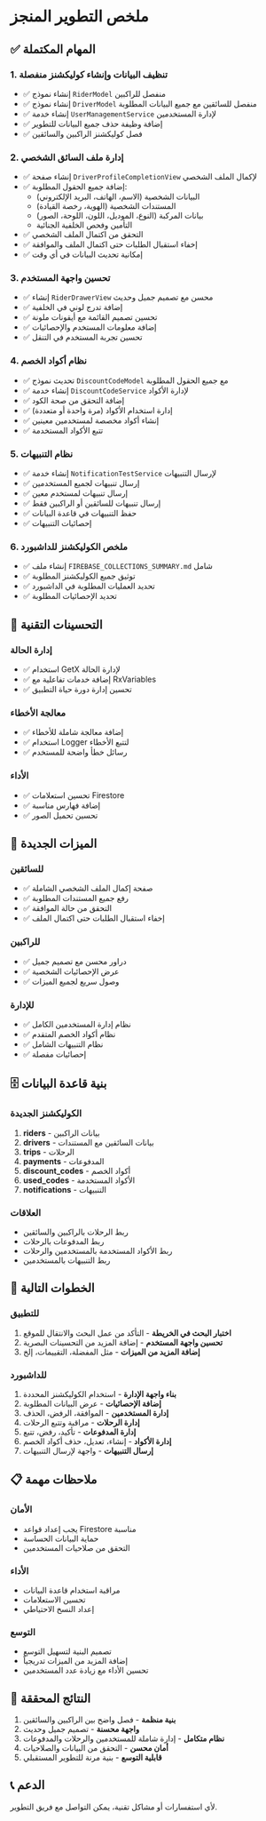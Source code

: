 # ملخص التطوير المنجز

## ✅ المهام المكتملة

### 1. تنظيف البيانات وإنشاء كوليكشنز منفصلة
- ✅ إنشاء نموذج `RiderModel` منفصل للراكبين
- ✅ إنشاء نموذج `DriverModel` منفصل للسائقين مع جميع البيانات المطلوبة
- ✅ إنشاء خدمة `UserManagementService` لإدارة المستخدمين
- ✅ إضافة وظيفة حذف جميع البيانات للتطوير
- ✅ فصل كوليكشنز الراكبين والسائقين

### 2. إدارة ملف السائق الشخصي
- ✅ إنشاء صفحة `DriverProfileCompletionView` لإكمال الملف الشخصي
- ✅ إضافة جميع الحقول المطلوبة:
  - البيانات الشخصية (الاسم، الهاتف، البريد الإلكتروني)
  - المستندات الشخصية (الهوية، رخصة القيادة)
  - بيانات المركبة (النوع، الموديل، اللون، اللوحة، الصور)
  - التأمين وفحص الخلفية الجنائية
- ✅ التحقق من اكتمال الملف الشخصي
- ✅ إخفاء استقبال الطلبات حتى اكتمال الملف والموافقة
- ✅ إمكانية تحديث البيانات في أي وقت

### 3. تحسين واجهة المستخدم
- ✅ إنشاء `RiderDrawerView` محسن مع تصميم جميل وحديث
- ✅ إضافة تدرج لوني في الخلفية
- ✅ تحسين تصميم القائمة مع أيقونات ملونة
- ✅ إضافة معلومات المستخدم والإحصائيات
- ✅ تحسين تجربة المستخدم في التنقل

### 4. نظام أكواد الخصم
- ✅ تحديث نموذج `DiscountCodeModel` مع جميع الحقول المطلوبة
- ✅ إنشاء خدمة `DiscountCodeService` لإدارة الأكواد
- ✅ إضافة التحقق من صحة الكود
- ✅ إدارة استخدام الأكواد (مرة واحدة أو متعددة)
- ✅ إنشاء أكواد مخصصة لمستخدمين معينين
- ✅ تتبع الأكواد المستخدمة

### 5. نظام التنبيهات
- ✅ إنشاء خدمة `NotificationTestService` لإرسال التنبيهات
- ✅ إرسال تنبيهات لجميع المستخدمين
- ✅ إرسال تنبيهات لمستخدم معين
- ✅ إرسال تنبيهات للسائقين أو الراكبين فقط
- ✅ حفظ التنبيهات في قاعدة البيانات
- ✅ إحصائيات التنبيهات

### 6. ملخص الكوليكشنز للداشبورد
- ✅ إنشاء ملف `FIREBASE_COLLECTIONS_SUMMARY.md` شامل
- ✅ توثيق جميع الكوليكشنز المطلوبة
- ✅ تحديد العمليات المطلوبة في الداشبورد
- ✅ تحديد الإحصائيات المطلوبة

## 🔧 التحسينات التقنية

### إدارة الحالة
- ✅ استخدام GetX لإدارة الحالة
- ✅ إضافة خدمات تفاعلية مع RxVariables
- ✅ تحسين إدارة دورة حياة التطبيق

### معالجة الأخطاء
- ✅ إضافة معالجة شاملة للأخطاء
- ✅ استخدام Logger لتتبع الأخطاء
- ✅ رسائل خطأ واضحة للمستخدم

### الأداء
- ✅ تحسين استعلامات Firestore
- ✅ إضافة فهارس مناسبة
- ✅ تحسين تحميل الصور

## 📱 الميزات الجديدة

### للسائقين
- ✅ صفحة إكمال الملف الشخصي الشاملة
- ✅ رفع جميع المستندات المطلوبة
- ✅ التحقق من حالة الموافقة
- ✅ إخفاء استقبال الطلبات حتى اكتمال الملف

### للراكبين
- ✅ دراور محسن مع تصميم جميل
- ✅ عرض الإحصائيات الشخصية
- ✅ وصول سريع لجميع الميزات

### للإدارة
- ✅ نظام إدارة المستخدمين الكامل
- ✅ نظام أكواد الخصم المتقدم
- ✅ نظام التنبيهات الشامل
- ✅ إحصائيات مفصلة

## 🗄️ بنية قاعدة البيانات

### الكوليكشنز الجديدة
1. **riders** - بيانات الراكبين
2. **drivers** - بيانات السائقين مع المستندات
3. **trips** - الرحلات
4. **payments** - المدفوعات
5. **discount_codes** - أكواد الخصم
6. **used_codes** - الأكواد المستخدمة
7. **notifications** - التنبيهات

### العلاقات
- ربط الرحلات بالراكبين والسائقين
- ربط المدفوعات بالرحلات
- ربط الأكواد المستخدمة بالمستخدمين والرحلات
- ربط التنبيهات بالمستخدمين

## 🚀 الخطوات التالية

### للتطبيق
1. **اختبار البحث في الخريطة** - التأكد من عمل البحث والانتقال للموقع
2. **تحسين واجهة المستخدم** - إضافة المزيد من التحسينات البصرية
3. **إضافة المزيد من الميزات** - مثل المفضلة، التقييمات، إلخ

### للداشبورد
1. **بناء واجهة الإدارة** - استخدام الكوليكشنز المحددة
2. **إضافة الإحصائيات** - عرض البيانات المطلوبة
3. **إدارة المستخدمين** - الموافقة، الرفض، الحذف
4. **إدارة الرحلات** - مراقبة وتتبع الرحلات
5. **إدارة المدفوعات** - تأكيد، رفض، تتبع
6. **إدارة الأكواد** - إنشاء، تعديل، حذف أكواد الخصم
7. **إرسال التنبيهات** - واجهة لإرسال التنبيهات

## 📋 ملاحظات مهمة

### الأمان
- يجب إعداد قواعد Firestore مناسبة
- حماية البيانات الحساسة
- التحقق من صلاحيات المستخدمين

### الأداء
- مراقبة استخدام قاعدة البيانات
- تحسين الاستعلامات
- إعداد النسخ الاحتياطي

### التوسع
- تصميم البنية لتسهيل التوسع
- إضافة المزيد من الميزات تدريجياً
- تحسين الأداء مع زيادة عدد المستخدمين

## 🎯 النتائج المحققة

1. **بنية منظمة** - فصل واضح بين الراكبين والسائقين
2. **واجهة محسنة** - تصميم جميل وحديث
3. **نظام متكامل** - إدارة شاملة للمستخدمين والرحلات والمدفوعات
4. **أمان محسن** - التحقق من البيانات والصلاحيات
5. **قابلية التوسع** - بنية مرنة للتطوير المستقبلي

## 📞 الدعم

لأي استفسارات أو مشاكل تقنية، يمكن التواصل مع فريق التطوير.
